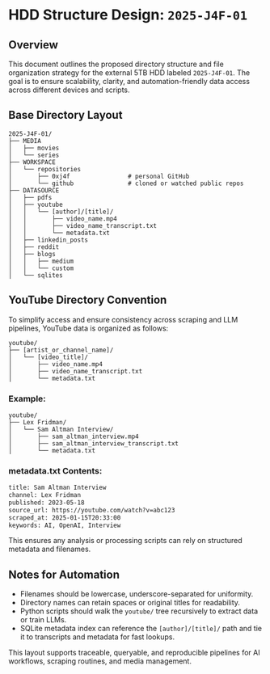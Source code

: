 # HDD Structure Design: `2025-J4F-01`

## Overview
This document outlines the proposed directory structure and file organization strategy for the external 5TB HDD labeled `2025-J4F-01`. The goal is to ensure scalability, clarity, and automation-friendly data access across different devices and scripts.

## Base Directory Layout

```
2025-J4F-01/
├── MEDIA
│   ├── movies
│   └── series
├── WORKSPACE
│   └── repositories
│       ├── 0xj4f                # personal GitHub
│       └── github               # cloned or watched public repos
├── DATASOURCE
│   ├── pdfs
│   ├── youtube
│   │   └── [author]/[title]/
│   │       ├── video_name.mp4
│   │       ├── video_name_transcript.txt
│   │       └── metadata.txt
│   ├── linkedin_posts
│   ├── reddit
│   ├── blogs
│   │   ├── medium
│   │   └── custom
│   └── sqlites
```

## YouTube Directory Convention

To simplify access and ensure consistency across scraping and LLM pipelines, YouTube data is organized as follows:

```
youtube/
├── [artist_or_channel_name]/
│   └── [video_title]/
│       ├── video_name.mp4
│       ├── video_name_transcript.txt
│       └── metadata.txt
```

### Example:
```
youtube/
├── Lex Fridman/
│   └── Sam Altman Interview/
│       ├── sam_altman_interview.mp4
│       ├── sam_altman_interview_transcript.txt
│       └── metadata.txt
```

### metadata.txt Contents:
```txt
title: Sam Altman Interview
channel: Lex Fridman
published: 2023-05-18
source_url: https://youtube.com/watch?v=abc123
scraped_at: 2025-01-15T20:33:00
keywords: AI, OpenAI, Interview
```

This ensures any analysis or processing scripts can rely on structured metadata and filenames.

## Notes for Automation
- Filenames should be lowercase, underscore-separated for uniformity.
- Directory names can retain spaces or original titles for readability.
- Python scripts should walk the `youtube/` tree recursively to extract data or train LLMs.
- SQLite metadata index can reference the `[author]/[title]/` path and tie it to transcripts and metadata for fast lookups.

This layout supports traceable, queryable, and reproducible pipelines for AI workflows, scraping routines, and media management.
